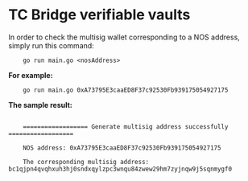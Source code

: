 # TC Bridge verifiable vaults

In order to check the multisig wallet corresponding to a NOS address, simply run this command: 

```
    go run main.go <nosAddress>
```

**For example:** 
```
    go run main.go 0xA73795E3caaED8F37c92530Fb939175054927175
```

**The sample result:**
```

    ================== Generate multisig address successfully ==================

    NOS address: 0xA73795E3caaED8F37c92530Fb939175054927175

    The corresponding multisig address: bc1qjpn4qvqhxuh3hj0sndxqylzpc3wnqu84zwew29hm7zyjnqw9j5sqnmygf0

```



